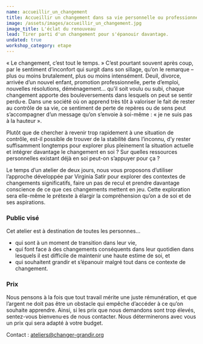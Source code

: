 ```yaml
---
name: accueillir_un_changement
title: Accueillir un changement dans sa vie personnelle ou professionnelle
image: /assets/images/accueillir_un_changement.jpg
image_title: L'éclat du renouveau
lead: Tirer parti d'un changement pour s'épanouir davantage.
undated: true
workshop_category: etape
---
```


« Le changement, c’est tout le temps. » C’est pourtant souvent après coup, par
le sentiment d’inconfort qui surgit dans son sillage, qu’on le remarque – plus
ou moins brutalement, plus ou moins intensément. Deuil, divorce, arrivée d’un
nouvel enfant, promotion professionnelle, perte d’emploi, nouvelles
résolutions, déménagement… qu’il soit voulu ou subi, chaque changement apporte
des bouleversements dans lesquels on peut se sentir perdu·e. Dans une société
où on apprend très tôt à valoriser le fait de rester au contrôle de sa vie, ce
sentiment de perte de repères ou de sens peut s’accompagner d’un message qu’on
s’envoie à soi-même : « je ne suis pas à la hauteur ».

Plutôt que de chercher à revenir trop rapidement à une situation de contrôle,
est-il possible de trouver de la stabilité dans l’inconnu, d’y rester
suffisamment longtemps pour explorer plus pleinement la situation actuelle et
intégrer davantage le changement en soi ? Sur quelles ressources personnelles
existant déjà en soi peut-on s’appuyer pour ça ?

Le temps d’un atelier de deux jours, nous vous proposons d’utiliser l’approche
développée par Virginia Satir pour explorer des contextes de changements
significatifs, faire un pas de recul et prendre davantage conscience de ce que
ces changements mettent en jeu. Cette exploration sera elle-même le prétexte à
élargir la compréhension qu’on a de soi et de ses aspirations.

### Public visé

Cet atelier est à destination de toutes les personnes…
- qui sont à un moment de transition dans leur vie,
- qui font face à des changements conséquents dans leur quotidien dans lesquels
  il est difficile de maintenir une haute estime de soi, et
- qui souhaitent grandir et s’épanouir malgré tout dans ce contexte de changement.

### Prix

Nous pensons à la fois que tout travail mérite une juste rémunération, et que
l’argent ne doit pas être un obstacle qui empêche d’accéder à ce qu’on souhaite
apprendre. Ainsi, si les prix que nous demandons sont trop élevés, sentez-vous
bienvenu·es de nous contacter. Nous déterminerons avec vous un prix qui sera
adapté à votre budget.

Contact : [ateliers@changer-grandir.org](mailto:ateliers@changer-grandir.org)
